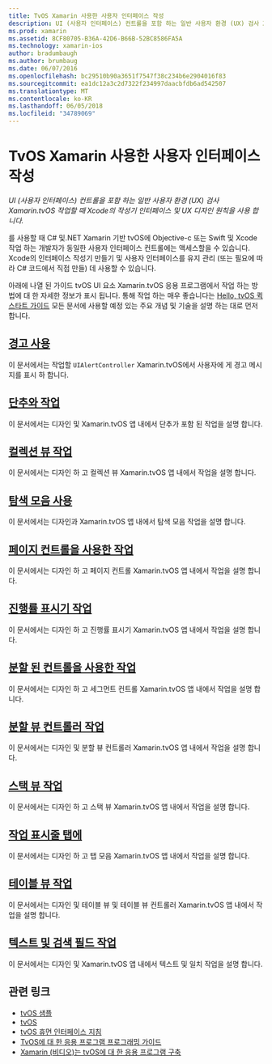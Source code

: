 ```yaml
---
title: TvOS Xamarin 사용한 사용자 인터페이스 작성
description: UI (사용자 인터페이스) 컨트롤을 포함 하는 일반 사용자 환경 (UX) 검사 Xamarin.tvOS 작업할 때 Xcode의 작성기 인터페이스 및 UX 디자인 원칙을 사용 합니다.
ms.prod: xamarin
ms.assetid: 8CF80705-B36A-42D6-B66B-52BC8586FA5A
ms.technology: xamarin-ios
author: bradumbaugh
ms.author: brumbaug
ms.date: 06/07/2016
ms.openlocfilehash: bc29510b90a3651f7547f38c234b6e2904016f83
ms.sourcegitcommit: ea1dc12a3c2d7322f234997daacbfdb6ad542507
ms.translationtype: MT
ms.contentlocale: ko-KR
ms.lasthandoff: 06/05/2018
ms.locfileid: "34789069"
---
```

# <a name="building-tvos-user-interfaces-with-xamarin"></a>TvOS Xamarin 사용한 사용자 인터페이스 작성

_UI (사용자 인터페이스) 컨트롤을 포함 하는 일반 사용자 환경 (UX) 검사 Xamarin.tvOS 작업할 때 Xcode의 작성기 인터페이스 및 UX 디자인 원칙을 사용 합니다._

를 사용할 때 C# 및.NET Xamarin 기반 tvOS에 Objective-c 또는 Swift 및 Xcode 작업 하는 개발자가 동일한 사용자 인터페이스 컨트롤에는 액세스할을 수 있습니다. Xcode의 인터페이스 작성기 만들기 및 사용자 인터페이스를 유지 관리 (또는 필요에 따라 C# 코드에서 직접 만들) 데 사용할 수 있습니다.

아래에 나열 된 가이드 tvOS UI 요소 Xamarin.tvOS 응용 프로그램에서 작업 하는 방법에 대 한 자세한 정보가 표시 됩니다. 통해 작업 하는 매우 좋습니다는 [Hello, tvOS 퀵 스타트 가이드](~/ios/tvos/get-started/hello-tvos.md) 모든 문서에 사용할 예정 있는 주요 개념 및 기술을 설명 하는 대로 먼저 합니다.

## <a name="working-with-alertsiostvosuser-interfacealertsmd"></a>[경고 사용](~/ios/tvos/user-interface/alerts.md)

이 문서에서는 작업할 `UIAlertController` Xamarin.tvOS에서 사용자에 게 경고 메시지를 표시 하 합니다.

## <a name="working-with-buttonsiostvosuser-interfacebuttonsmd"></a>[단추와 작업](~/ios/tvos/user-interface/buttons.md)

이 문서에서는 디자인 및 Xamarin.tvOS 앱 내에서 단추가 포함 된 작업을 설명 합니다.

## <a name="working-with-collection-viewsiostvosuser-interfacecollection-viewsmd"></a>[컬렉션 뷰 작업](~/ios/tvos/user-interface/collection-views.md)

이 문서에서는 디자인 하 고 컬렉션 뷰 Xamarin.tvOS 앱 내에서 작업을 설명 합니다.

## <a name="working-with-navigation-barsiostvosuser-interfacenavigation-barsmd"></a>[탐색 모음 사용](~/ios/tvos/user-interface/navigation-bars.md)

이 문서에서는 디자인과 Xamarin.tvOS 앱 내에서 탐색 모음 작업을 설명 합니다.

## <a name="working-with-page-controlsiostvosuser-interfacepage-controlsmd"></a>[페이지 컨트롤을 사용한 작업](~/ios/tvos/user-interface/page-controls.md)

이 문서에서는 디자인 하 고 페이지 컨트롤 Xamarin.tvOS 앱 내에서 작업을 설명 합니다.

## <a name="working-with-progress-indicatorsiostvosuser-interfaceprogress-indicatorsmd"></a>[진행률 표시기 작업](~/ios/tvos/user-interface/progress-indicators.md)

이 문서에서는 디자인 하 고 진행률 표시기 Xamarin.tvOS 앱 내에서 작업을 설명 합니다.

## <a name="working-with-segmented-controlsiostvosuser-interfacesegmented-controlsmd"></a>[분할 된 컨트롤을 사용한 작업](~/ios/tvos/user-interface/segmented-controls.md)

이 문서에서는 디자인 하 고 세그먼트 컨트롤 Xamarin.tvOS 앱 내에서 작업을 설명 합니다.

## <a name="working-with-split-view-controllersiostvosuser-interfacesplit-viewsmd"></a>[분할 뷰 컨트롤러 작업](~/ios/tvos/user-interface/split-views.md)

이 문서에서는 디자인 및 분할 뷰 컨트롤러 Xamarin.tvOS 앱 내에서 작업을 설명 합니다.

## <a name="working-with-stack-viewsiostvosuser-interfacestacked-viewsmd"></a>[스택 뷰 작업](~/ios/tvos/user-interface/stacked-views.md)

이 문서에서는 디자인 하 고 스택 뷰 Xamarin.tvOS 앱 내에서 작업을 설명 합니다.

## <a name="working-with-tab-barsiostvosuser-interfacetab-barsmd"></a>[작업 표시줄 탭에](~/ios/tvos/user-interface/tab-bars.md)

이 문서에서는 디자인 하 고 탭 모음 Xamarin.tvOS 앱 내에서 작업을 설명 합니다.

## <a name="working-with-table-viewsiostvosuser-interfacetable-viewsmd"></a>[테이블 뷰 작업](~/ios/tvos/user-interface/table-views.md)

이 문서에서는 디자인 및 테이블 뷰 및 테이블 뷰 컨트롤러 Xamarin.tvOS 앱 내에서 작업을 설명 합니다.

## <a name="working-with-text-and-search-fieldsiostvosuser-interfacetext-fields-and-searchmd"></a>[텍스트 및 검색 필드 작업](~/ios/tvos/user-interface/text-fields-and-search.md)

이 문서에서는 디자인 및 Xamarin.tvOS 앱 내에서 텍스트 및 일치 작업을 설명 합니다.



## <a name="related-links"></a>관련 링크

- [tvOS 샘플](https://developer.xamarin.com/samples/tvos/all/)
- [tvOS](https://developer.apple.com/tvos/)
- [tvOS 휴먼 인터페이스 지침](https://developer.apple.com/tvos/human-interface-guidelines/)
- [TvOS에 대 한 응용 프로그램 프로그래밍 가이드](https://developer.apple.com/library/prerelease/tvos/documentation/General/Conceptual/AppleTV_PG/)
- [Xamarin (비디오)는 tvOS에 대 한 응용 프로그램 구축](https://university.xamarin.com/lightninglectures/tvos-with-xamarin)

